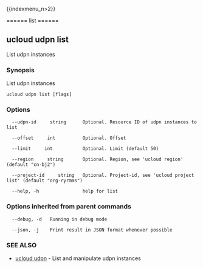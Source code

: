 {{indexmenu_n>2}}

====== list ======

## ucloud udpn list

List udpn instances

### Synopsis

List udpn instances

```
ucloud udpn list [flags]
```

### Options

```
  --udpn-id     string      Optional. Resource ID of udpn instances to list 

  --offset     int          Optional. Offset 

  --limit     int           Optional. Limit (default 50) 

  --region     string       Optional. Region, see 'ucloud region' (default "cn-bj2") 

  --project-id     string   Optional. Project-id, see 'ucloud project list' (default "org-ryrmms") 

  --help, -h                help for list 

```

### Options inherited from parent commands

```
  --debug, -d   Running in debug mode 

  --json, -j    Print result in JSON format whenever possible 

```

### SEE ALSO

* [ucloud udpn](software/cli/cmd/ucloud/udpn)	 - List and manipulate udpn instances

